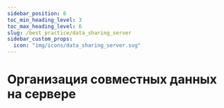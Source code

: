 ```yaml
---
sidebar_position: 6
toc_min_heading_level: 3
toc_max_heading_level: 6
slug: /best_practice/data_sharing_server
sidebar_custom_props:
  icon: "img/icons/data_sharing_server.svg"
---
```


# Организация совместных данных на сервере